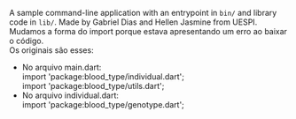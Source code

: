 A sample command-line application with an entrypoint in `bin/` and library code
in `lib/`. Made by Gabriel Dias and Hellen Jasmine from UESPI. <br>
Mudamos a forma do import porque estava apresentando um erro ao baixar o código. <br>
Os originais são esses: <br>
- No arquivo main.dart: <br>
import 'package:blood_type/individual.dart'; <br>
import 'package:blood_type/utils.dart';
- No arquivo individual.dart: <br>
import 'package:blood_type/genotype.dart';
